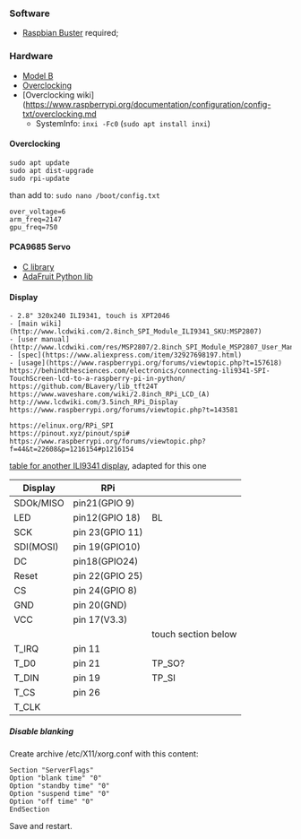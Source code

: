 

### Software
 - [Raspbian Buster](https://www.raspberrypi.org/downloads/raspbian) required;



### Hardware

 - [Model B](https://www.raspberrypi.org/products/raspberry-pi-4-model-b)
 - [Overclocking](https://www.cnx-software.com/2019/07/26/how-to-overclock-raspberry-pi-4/)
 - [Overclocking wiki](https://www.raspberrypi.org/documentation/configuration/config-txt/overclocking.md
	- SystemInfo: `inxi -Fc0` (`sudo apt install inxi`)

#### Overclocking
```
sudo apt update
sudo apt dist-upgrade
sudo rpi-update
```

than add to: `sudo nano /boot/config.txt`

```
over_voltage=6
arm_freq=2147
gpu_freq=750
```

#### PCA9685 Servo
- [C library](https://github.com/Reinbert/pca9685)
- [AdaFruit Python lib](https://learn.adafruit.com/16-channel-pwm-servo-driver/python-circuitpython)

#### Display
	
	- 2.8" 320x240 ILI9341, touch is XPT2046 
	- [main wiki] (http://www.lcdwiki.com/2.8inch_SPI_Module_ILI9341_SKU:MSP2807)
	- [user manual](http://www.lcdwiki.com/res/MSP2807/2.8inch_SPI_Module_MSP2807_User_Manual_EN.pdf)
	- [spec](https://www.aliexpress.com/item/32927698197.html)
	- [usage](https://www.raspberrypi.org/forums/viewtopic.php?t=157618)
	https://behindthesciences.com/electronics/connecting-ili9341-SPI-TouchScreen-lcd-to-a-raspberry-pi-in-python/
	https://github.com/BLavery/lib_tft24T
	https://www.waveshare.com/wiki/2.8inch_RPi_LCD_(A)
	http://www.lcdwiki.com/3.5inch_RPi_Display	
	https://www.raspberrypi.org/forums/viewtopic.php?t=143581
	
	https://elinux.org/RPi_SPI
	https://pinout.xyz/pinout/spi#
	https://www.raspberrypi.org/forums/viewtopic.php?f=44&t=22608&p=1216154#p1216154


[table for another ILI9341 display](https://sudomod.com/forum/viewtopic.php?t=2312), adapted for this one

| Display | RPi |  |
|---|---|---|
| SDOk/MISO | pin21(GPIO 9) |  |
| LED | pin12(GPIO 18) | BL |
| SCK | pin 23(GPIO 11) |  |
| SDI(MOSI) | pin 19(GPIO10) |  |
| DC | pin18(GPIO24) |  |
| Reset | pin 22(GPIO 25) |  |
| CS | pin 24(GPIO 8) |  |
| GND | pin 20(GND) |  |
| VCC  | pin 17(V3.3) |  |
|  |  | touch section below |
| T_IRQ | pin 11 |  |
| T_D0 | pin 21 | TP_SO? |
| T_DIN | pin 19 | TP_SI |
| T_CS | pin 26 |  |
| T_CLK |   |  |

##### Disable blanking
Create archive /etc/X11/xorg.conf with this content:

```
Section "ServerFlags"
Option "blank time" "0"
Option "standby time" "0"
Option "suspend time" "0"
Option "off time" "0"
EndSection
```
 

Save and restart.

